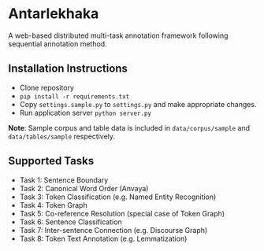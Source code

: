 # Antarlekhaka

A web-based distributed multi-task annotation framework following sequential annotation method.

## Installation Instructions

* Clone repository
* `pip install -r requirements.txt`
* Copy `settings.sample.py` to `settings.py` and make appropriate changes.
* Run application server `python server.py`

**Note**: Sample corpus and table data is included in `data/corpus/sample` and `data/tables/sample` respectively.

## Supported Tasks

* Task 1: Sentence Boundary
* Task 2: Canonical Word Order (Anvaya)
* Task 3: Token Classification (e.g. Named Entity Recognition)
* Task 4: Token Graph
* Task 5: Co-reference Resolution (special case of Token Graph)
* Task 6: Sentence Classification
* Task 7: Inter-sentence Connection (e.g. Discourse Graph)
* Task 8: Token Text Annotation (e.g. Lemmatization)
